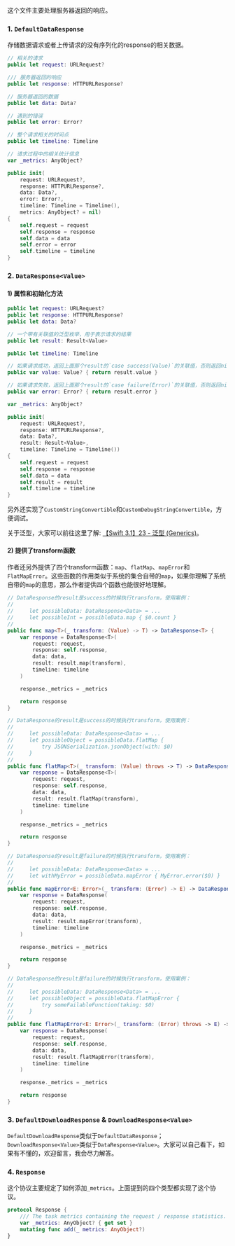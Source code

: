 这个文件主要处理服务器返回的响应。

### 1. `DefaultDataResponse`

存储数据请求或者上传请求的没有序列化的response的相关数据。

```swift
// 相关的请求
public let request: URLRequest?

/// 服务器返回的响应
public let response: HTTPURLResponse?

// 服务器返回的数据
public let data: Data?

// 遇到的错误
public let error: Error?

// 整个请求相关的时间点
public let timeline: Timeline

// 请求过程中的相关统计信息
var _metrics: AnyObject?

public init(
    request: URLRequest?,
    response: HTTPURLResponse?,
    data: Data?,
    error: Error?,
    timeline: Timeline = Timeline(),
    metrics: AnyObject? = nil)
{
    self.request = request
    self.response = response
    self.data = data
    self.error = error
    self.timeline = timeline
}
```

### 2. `DataResponse<Value>`

#### 1) 属性和初始化方法

```swift
public let request: URLRequest?
public let response: HTTPURLResponse?
public let data: Data?

// 一个带有关联值的泛型枚举，用于表示请求的结果
public let result: Result<Value>

public let timeline: Timeline

// 如果请求成功，返回上面那个result的`case success(Value)`的关联值，否则返回nil
public var value: Value? { return result.value }

// 如果请求失败，返回上面那个result的`case failure(Error)`的关联值，否则返回nil
public var error: Error? { return result.error }

var _metrics: AnyObject?

public init(
    request: URLRequest?,
    response: HTTPURLResponse?,
    data: Data?,
    result: Result<Value>,
    timeline: Timeline = Timeline())
{
    self.request = request
    self.response = response
    self.data = data
    self.result = result
    self.timeline = timeline
}
```

另外还实现了`CustomStringConvertible`和`CustomDebugStringConvertible`，方便调试。

关于泛型，大家可以前往这里了解: [【Swift 3.1】23 - 泛型 (Generics)](http://www.jianshu.com/p/ee8a4a227de4)。

#### 2) 提供了transform函数

作者还另外提供了四个transform函数：`map`、`flatMap`、`mapError`和`FlatMapError`。这些函数的作用类似于系统的集合自带的`map`，如果你理解了系统自带的`map`的意思，那么作者提供四个函数也能很好地理解。

```swift
// DataResponse的result是success的时候执行transform，使用案例：
//
//     let possibleData: DataResponse<Data> = ...
//     let possibleInt = possibleData.map { $0.count }
//
public func map<T>(_ transform: (Value) -> T) -> DataResponse<T> {
    var response = DataResponse<T>(
        request: request,
        response: self.response,
        data: data,
        result: result.map(transform),
        timeline: timeline
    )

    response._metrics = _metrics

    return response
}

// DataResponse的result是success的时候执行transform，使用案例：
//
//     let possibleData: DataResponse<Data> = ...
//     let possibleObject = possibleData.flatMap {
//         try JSONSerialization.jsonObject(with: $0)
//     }
//
public func flatMap<T>(_ transform: (Value) throws -> T) -> DataResponse<T> {
    var response = DataResponse<T>(
        request: request,
        response: self.response,
        data: data,
        result: result.flatMap(transform),
        timeline: timeline
    )

    response._metrics = _metrics

    return response
}

// DataResponse的result是failure的时候执行transform，使用案例：
//
//     let possibleData: DataResponse<Data> = ...
//     let withMyError = possibleData.mapError { MyError.error($0) }
//
public func mapError<E: Error>(_ transform: (Error) -> E) -> DataResponse {
    var response = DataResponse(
        request: request,
        response: self.response,
        data: data,
        result: result.mapError(transform),
        timeline: timeline
    )

    response._metrics = _metrics

    return response
}

// DataResponse的result是failure的时候执行transform，使用案例：
//
//     let possibleData: DataResponse<Data> = ...
//     let possibleObject = possibleData.flatMapError {
//         try someFailableFunction(taking: $0)
//     }
//
public func flatMapError<E: Error>(_ transform: (Error) throws -> E) -> DataResponse {
    var response = DataResponse(
        request: request,
        response: self.response,
        data: data,
        result: result.flatMapError(transform),
        timeline: timeline
    )

    response._metrics = _metrics

    return response
}
```

### 3. `DefaultDownloadResponse` & `DownloadResponse<Value>`

`DefaultDownloadResponse`类似于`DefaultDataResponse`；`DownloadResponse<Value>`类似于`DataResponse<Value>`。大家可以自己看下，如果有不懂的，欢迎留言，我会尽力解答。



### 4. `Response`

这个协议主要规定了如何添加`_metrics`。上面提到的四个类型都实现了这个协议。

```swift
protocol Response {
    /// The task metrics containing the request / response statistics.
    var _metrics: AnyObject? { get set }
    mutating func add(_ metrics: AnyObject?)
}
```
